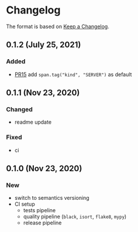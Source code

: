 # Changelog

The format is based on [Keep a Changelog](https://keepachangelog.com/en/1.0.0/).
## 0.1.2 (July 25, 2021)

### Added
- [PR15](https://github.com/mchlvl/starlette-zipkin/pull/15) add `span.tag("kind", "SERVER")` as default

## 0.1.1 (Nov 23, 2020)
### Changed
- readme update

### Fixed
- ci

## 0.1.0 (Nov 23, 2020)

### New
- switch to semantics versioning
- CI setup
    - tests pipeline
    - quality pipeline (`black`, `isort`, `flake8`, `mypy`)
    - release pipeline